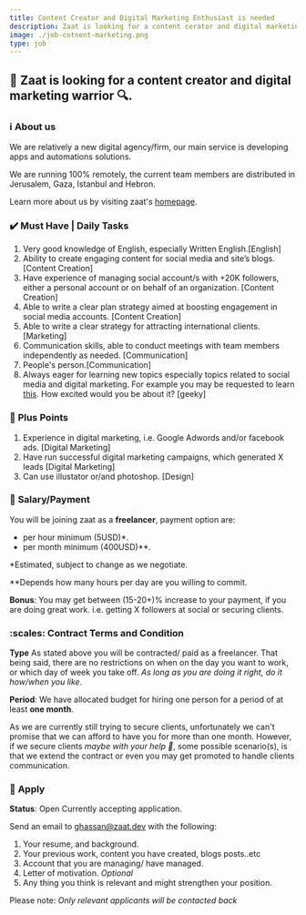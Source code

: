 ```yaml
---
title: Content Creator and Digital Marketing Enthusiast is needed
description: Zaat is looking for a content cerator and digital marketing warrior, click to learn more...
image: ./job-cotnent-marketing.png
type: job
---
```


## :mega: Zaat is looking for a content creator and digital marketing warrior :mag:. 

### :information_source: **About us** 

We are relatively a new digital agency/firm, our main service is developing apps and automations solutions.

We are running 100% remotely, the current team members are distributed in Jerusalem, Gaza, Istanbul and Hebron.
 

Learn more about us by visiting zaat's [homepage](https://zaat.dev).

### :heavy_check_mark: **Must Have | Daily Tasks**
1. Very good knowledge of English, especially Written English.[English]
1. Ability to create engaging content for social media and site’s blogs.[Content Creation]
1. Have experience of managing social account/s with +20K followers, either a personal account or on behalf of an organization. [Content Creation]
1. Able to write a clear plan strategy aimed at boosting engagement in social media accounts. [Content Creation]
1. Able to write a clear strategy for attracting international clients. [Marketing]   
1. Communication skills, able to conduct meetings with team members independently as needed. [Communication]
1. People's person.[Communication]
1. Always eager for learning new topics especially topics related to social media and digital marketing. For example you may be requested to learn [this](https://learndigital.withgoogle.com/digitalgarage/course/digital-marketing). How excited would you be about it? [geeky]
    
### :stars: **Plus Points**
1. Experience in digital marketing, i.e. Google Adwords and/or facebook ads. [Digital Marketing]
1. Have run successful digital marketing campaigns, which generated X leads [Digital Marketing]
1. Can use illustator or/and photoshop. [Design] 


### :money_with_wings: **Salary/Payment**
You will be joining zaat as a **freelancer**, payment option are:
- per hour minimum  (5USD)*.
- per month minimum (400USD)**. 

*Estimated, subject to change as we negotiate. 

**Depends how many hours per day are you willing to commit.

**Bonus**: You may get between (15-20+)% increase to your payment, if you are doing great work. i.e. getting X followers at social or securing clients. 

### :scales:  **Contract Terms and Condition**

**Type**
As stated above you will be contracted/ paid as a freelancer. That being said, there are no restrictions on when on the day you want to work, or which day of week you take off. _As long as you are doing it right, do it how/when you like_.

**Period**:
We have allocated budget for hiring one person for a period of at least **one month**. 

As we are currently still trying to secure clients, unfortunately we can't promise that we can afford to have you for more than one month. However, if we secure clients *maybe with your help :pray:*, some possible scenario(s), is that we extend the contract or even you may get promoted to handle clients communication. 


### :paperclip: **Apply** 
**Status**: Open Currently accepting application.
 
Send an email to [ghassan@zaat.dev](mailto:ghassan@zaat.dev) with the following:
1. Your resume, and background.
1. Your previous work, content you have created, blogs posts..etc 
1. Account that you are managing/ have managed.
1. Letter of motivation. *Optional*  
1. Any thing you think is relevant and might strengthen your position.

Please note: *Only relevant applicants will be contacted back*
